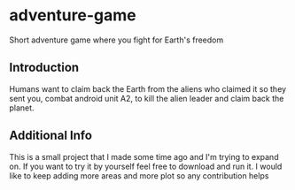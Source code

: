 # adventure-game

Short adventure game where you fight for Earth's freedom

## Introduction

Humans want to claim back the Earth from the aliens who claimed it so they sent
you, combat android unit A2,
to kill the alien leader and claim back the planet.

## Additional Info

This is a small project that I made some time ago and I'm trying to expand on.
If you want to try it by yourself feel free to download and run it.
I would like to keep adding more areas and more plot so any contribution helps
